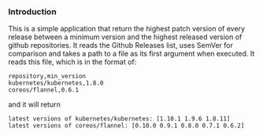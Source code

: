 ### Introduction
This is a simple application that return the highest patch version of every release between a minimum version and the highest released version of github repositories. It reads the Github Releases list, uses SemVer for comparison and takes a path to a file as its first argument when executed. It reads this file, which is in the format of:
```
repository,min_version
kubernetes/kubernetes,1.8.0
coreos/flannel,0.6.1
```
and it will return 
```
latest versions of kubernetes/kubernetes: [1.10.1 1.9.6 1.8.11]
latest versions of coreos/flannel: [0.10.0 0.9.1 0.8.0 0.7.1 0.6.2]
```